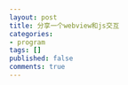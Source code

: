 ```yaml
---
layout: post
title: 分享一个webview和js交互
categories:
- program
tags: []
published: false
comments: true
---
```

<p></p>
